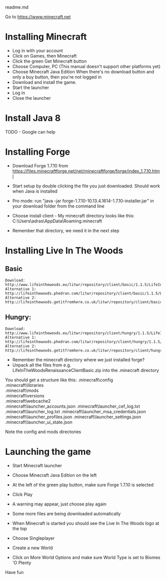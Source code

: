 readme.md

Go to https://www.minecraft.net

# Installing Minecraft

* Log in with your account
* Click on Games, then Minecraft
* Click the green Get Minecraft button
* Choose Computer, PC (This manual doesn't support other platforms yet)
* Choose Minecraft Java Edition
	When there's no download button and only a buy button, then you're not logged in
* Download and install the game. 
* Start the launcher
* Log in
* Close the launcher

# Install Java 8
TODO - Google can help

# Installing Forge

* Download Forge 1.7.10 from https://files.minecraftforge.net/net/minecraftforge/forge/index_1.7.10.html
* Start setup by double clicking the file you just downloaded. Should work when Java is installed
* Pro mode: run "java -jar forge-1.7.10-10.13.4.1614-1.7.10-installer.jar" in your download folder from the command line

* Choose install client - My minecraft directory looks like this: C:\Users\adras\AppData\Roaming\.minecraft
* Remember that directory, we need it in the next step


# Installing Live In The Woods
## Basic
    Download: http://www.lifeinthewoods.eu/litwr/repository/client/basic/1.1.5/LifeInTheWoodsRenaissanceClientBasic.zip
	Alternative 1: http://lifeinthewoods.phedran.com/litwr/repository/client/basic/1.1.5/LifeInTheWoodsRenaissanceClientBasic.zip
	Alternative 2: http://lifeinthewoods.getitfromhere.co.uk/litwr/repository/client/basic/1.1.5/LifeInTheWoodsRenaissanceClientBasic.zip

## Hungry:
	Download: http://www.lifeinthewoods.eu/litwr/repository/client/hungry/1.1.5/LifeInTheWoodsRenaissanceClientHungry.zip
	Alternative 1: http://lifeinthewoods.phedran.com/litwr/repository/client/hungry/1.1.5/LifeInTheWoodsRenaissanceClientHungry.zip
	Alternative 2: http://lifeinthewoods.getitfromhere.co.uk/litwr/repository/client/hungry/1.1.5/LifeInTheWoodsRenaissanceClientHungry.zip

* Remember the minecraft directory where we just installed forge?
* Unpack all the files from e.g. LifeInTheWoodsRenaissanceClientBasic.zip into the .minecraft directory

You should get a structure like this:
.minecraft\config\
.minecraft\libraries\
.minecraft\mods\
.minecraft\versions\
.minecraft\webcache2\
.minecraft\launcher_accounts.json
.minecraft\launcher_cef_log.txt
.minecraft\launcher_log.txt
.minecraft\launcher_msa_credentials.json
.minecraft\launcher_profiles.json
.minecraft\launcher_settings.json
.minecraft\launcher_ui_state.json

Note the config and mods directories

# Launching the game
* Start Minecraft launcher
* Choose Minecraft Java Edition on the left
* At the left of the green play button, make sure Forge 1.7.10 is selected
* Click Play
* A warning may appear, just choose play again
* Some more files are being downloaded automatically

* When Minecraft is started you should see the Live In The Woods logo at the top
* Choose Singleplayer
* Create a new World
* Click on More World Options and make sure World Type is set to Biomes 'O Plenty

Have fun



